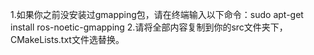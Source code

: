 1.如果你之前没安装过gmapping包，请在终端输入以下命令：sudo apt-get install ros-noetic-gmapping
2.请将全部内容复制到你的src文件夹下，CMakeLists.txt文件选替换。
